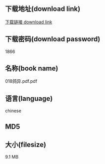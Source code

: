 ## 下载地址(download link)
[下载链接 download link](https://voluble-croquembouche-d321dc.netlify.app/?s=018%E9%B8%BD%E5%BC%82.pdf)

## 下载密码(download password)
1866

## 名称(book name)
018鸽异.pdf.pdf

## 语言(language)
chinese

## MD5


## 大小(filesize)
9.1 MB
